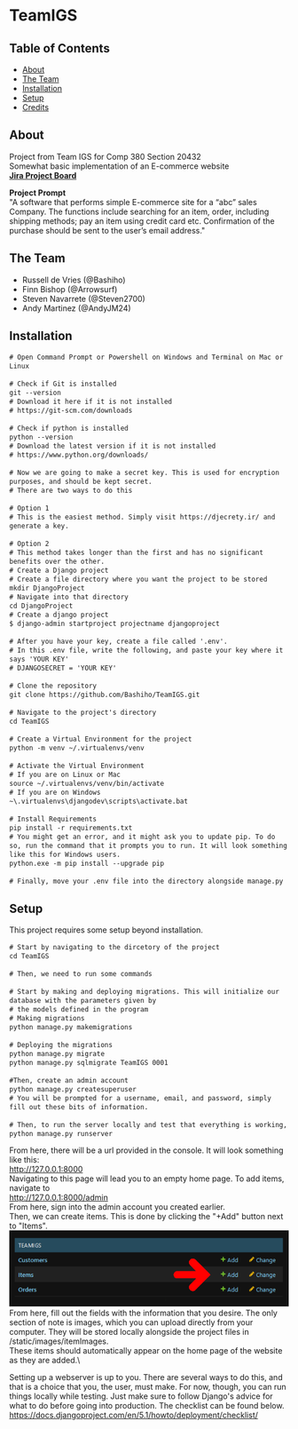 # TeamIGS

## Table of Contents
- [About](#-about)
- [The Team](#-the-team)
- [Installation](#-installation)
- [Setup](#-setup)
- [Credits](#-credits)

## About
Project from Team IGS for Comp 380 Section 20432\
Somewhat basic implementation of an E-commerce website\
**[Jira Project Board](https://teamigs.atlassian.net/jira/software/projects/SCRUM/boards/1/backlog)**

**Project Prompt**\
"A software that performs simple E-commerce site for a “abc” sales Company. The functions include searching for
an item, order, including shipping methods; pay an item using credit card etc. Confirmation of the purchase
should be sent to the user’s email address."

## The Team
- Russell de Vries (@Bashiho)
- Finn Bishop (@Arrowsurf)
- Steven Navarrete (@Steven2700)
- Andy Martinez (@AndyJM24)

## Installation
```shell
# Open Command Prompt or Powershell on Windows and Terminal on Mac or Linux

# Check if Git is installed
git --version
# Download it here if it is not installed 
# https://git-scm.com/downloads

# Check if python is installed 
python --version
# Download the latest version if it is not installed
# https://www.python.org/downloads/

# Now we are going to make a secret key. This is used for encryption purposes, and should be kept secret.
# There are two ways to do this

# Option 1
# This is the easiest method. Simply visit https://djecrety.ir/ and generate a key.

# Option 2
# This method takes longer than the first and has no significant benefits over the other.
# Create a Django project
# Create a file directory where you want the project to be stored
mkdir DjangoProject
# Navigate into that directory
cd DjangoProject
# Create a django project
$ django-admin startproject projectname djangoproject

# After you have your key, create a file called '.env'. 
# In this .env file, write the following, and paste your key where it says 'YOUR KEY' 
# DJANGOSECRET = 'YOUR KEY'

# Clone the repository
git clone https://github.com/Bashiho/TeamIGS.git

# Navigate to the project's directory
cd TeamIGS

# Create a Virtual Environment for the project
python -m venv ~/.virtualenvs/venv

# Activate the Virtual Environment
# If you are on Linux or Mac
source ~/.virtualenvs/venv/bin/activate
# If you are on Windows
~\.virtualenvs\djangodev\scripts\activate.bat

# Install Requirements
pip install -r requirements.txt
# You might get an error, and it might ask you to update pip. To do so, run the command that it prompts you to run. It will look something like this for Windows users.
python.exe -m pip install --upgrade pip

# Finally, move your .env file into the directory alongside manage.py
```

## Setup
This project requires some setup beyond installation.
```shell
# Start by navigating to the dircetory of the project
cd TeamIGS

# Then, we need to run some commands

# Start by making and deploying migrations. This will initialize our database with the parameters given by
# the models defined in the program
# Making migrations
python manage.py makemigrations

# Deploying the migrations
python manage.py migrate
python manage.py sqlmigrate TeamIGS 0001

#Then, create an admin account
python manage.py createsuperuser
# You will be prompted for a username, email, and password, simply fill out these bits of information.

# Then, to run the server locally and test that everything is working,
python manage.py runserver

```

From here, there will be a url provided in the console. It will look something like this:\
http://127.0.0.1:8000 \
Navigating to this page will lead you to an empty home page. To add items, navigate to\
http://127.0.0.1:8000/admin \
From here, sign into the admin account you created earlier.\
Then, we can create items. This is done by clicking the "+Add" button next to "Items".\
![Add Items](https://github.com/Bashiho/TeamIGS/blob/main/Resources/readme-arrow-items.png?raw=true)\
From here, fill out the fields with the information that you desire. The only section of note is images, which you can upload directly from your computer. They will be stored locally alongside the project files in /static/images/itemImages.\
These items should automatically appear on the home page of the website as they are added.\

Setting up a webserver is up to you. There are several ways to do this, and that is a choice that you, the user, must make. For now, though, you can run things locally while testing. Just make sure to follow Django's advice for what to do before going into production. The checklist can be found below. \
https://docs.djangoproject.com/en/5.1/howto/deployment/checklist/
